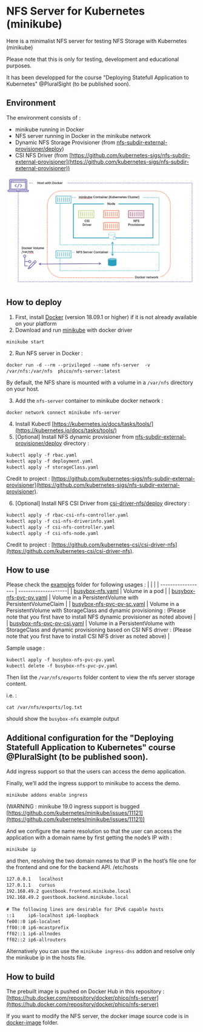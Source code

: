 # NFS Server for Kubernetes (minikube)

Here is a minimalist NFS server for testing NFS Storage with Kubernetes (minikube)

Please note that this is only for testing, development and educational purposes.  

It has been developped for the course "Deploying Statefull Application to Kubernetes" @PluralSight (to be published soon).

## Environment
The environment consists of : 
- minikube running in Docker
- NFS server running in Docker in the minikube network
- Dynamic NFS Storage Provisioner (from [nfs-subdir-external-provisioner/deploy](nfs-subdir-external-provisioner/deploy))
- CSI NFS Driver (from [https://github.com/kubernetes-sigs/nfs-subdir-external-provisioner](https://github.com/kubernetes-sigs/nfs-subdir-external-provisioner))

![](env.png)

## How to deploy
1. First, install [Docker](https://docs.docker.com/) (version 18.09.1 or higher) if it is not already available on your platform
2. Download and run [minikube](https://minikube.sigs.k8s.io/docs/) with docker driver 
```
minikube start
```
2. Run NFS server in Docker :
```
docker run -d --rm --privileged --name nfs-server  -v /var/nfs:/var/nfs  phico/nfs-server:latest
 ``` 
 By default, the NFS share is mounted with a volume in a `/var/nfs` directory on your host.

 3. Add the `nfs-server` container to minikube docker network :
``` 
docker network connect minikube nfs-server 
```
4. Install Kubectl [https://kubernetes.io/docs/tasks/tools/](https://kubernetes.io/docs/tasks/tools/)
5. [Optional] Install NFS dynamic provisioner from [nfs-subdir-external-provisioner/deploy](nfs-subdir-external-provisioner/deploy) directory : 
```
kubectl apply -f rbac.yaml
kubectl apply -f deployment.yaml
kubectl apply -f storageClass.yaml
``` 

Credit to project : [https://github.com/kubernetes-sigs/nfs-subdir-external-provisioner](https://github.com/kubernetes-sigs/nfs-subdir-external-provisioner).  

6. [Optional] Install NFS CSI Driver from [csi-driver-nfs/deploy](csi-driver-nfs/deploy)  directory :

```
kubectl apply -f rbac-csi-nfs-controller.yaml
kubectl apply -f csi-nfs-driverinfo.yaml
kubectl apply -f csi-nfs-controller.yaml
kubectl apply -f csi-nfs-node.yaml
```
Credit to project : [https://github.com/kubernetes-csi/csi-driver-nfs](https://github.com/kubernetes-csi/csi-driver-nfs). 



## How to use
Please check the [examples](examples) folder for following usages :
|                    |                         |
| ------------------ | --------------------|
| [busybox-nfs.yaml](examples/busybox-nfs.yaml)      | Volume in a pod |
| [busybox-nfs-pvc-pv.yaml](examples/busybox-nfs-pvc-pv.yaml)      |    Volume in a PersistentVolume with PersistentVolumeClaim |
| [busybox-nfs-pvc-pv-sc.yaml](examples/busybox-nfs-pvc-pv-sc.yaml) |    Volume in a PersistentVolume with StorageClass and dynamic provisioning : (Please note that you first have to install NFS dynamic provisioner as noted above)  |
| [busybox-nfs-pvc-pv-csi.yaml](examples/busybox-nfs-pvc-pv-csi.yaml) |    Volume in a PersistentVolume with StorageClass and dynamic provisioning based on CSI NFS driver : (Please note that you first have to install CSI NFS driver as noted above)  |

Sample usage :
```
kubectl apply -f busybox-nfs-pvc-pv.yaml
kubectl delete -f busybox-nfs-pvc-pv.yaml
```
Then list the `/var/nfs/exports` folder content to view the nfs server storage content.

i.e. :
```
cat /var/nfs/exports/log.txt
```
should show the `busybox-nfs` example output


## Additional configuration for the "Deploying Statefull Application to Kubernetes" course @PluralSight (to be published soon).

Add ingress support so that the users can access the demo application.

Finally, we’ll add the ingress support to minikube to access the demo. 
``` 
minikube addons enable ingress
``` 
(WARNING : minikube 19.0 ingress support is bugged [https://github.com/kubernetes/minikube/issues/11121](https://github.com/kubernetes/minikube/issues/11121))

And we configure the name resolution so that the user can access the application with a domain name
 by first getting the node’s IP with :
 ```
 minikube ip
 ```
and then, resolving the two domain names to that IP in the host’s file one for the frontend and one for the backend API.
/etc/hosts
```
127.0.0.1	localhost
127.0.1.1	cursus
192.168.49.2 guestbook.frontend.minikube.local
192.168.49.2 guestbook.backend.minikube.local

# The following lines are desirable for IPv6 capable hosts
::1     ip6-localhost ip6-loopback
fe00::0 ip6-localnet
ff00::0 ip6-mcastprefix
ff02::1 ip6-allnodes
ff02::2 ip6-allrouters
```

Alternatively you can use the `minikube ingress-dns` addon and resolve only the minikube ip in the hosts file.


## How to build 

The prebuilt image is pushed on Docker Hub in this repository : [https://hub.docker.com/repository/docker/phico/nfs-server](https://hub.docker.com/repository/docker/phico/nfs-server)

If you want to modify the NFS server, the docker image source code is in [docker-image](docker-image) folder.
